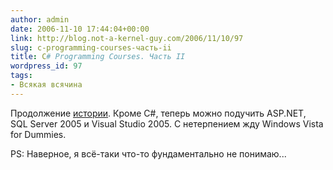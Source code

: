 ```yaml
---
author: admin
date: 2006-11-10 17:44:04+00:00
link: http://blog.not-a-kernel-guy.com/2006/11/10/97
slug: c-programming-courses-часть-ii
title: C# Programming Courses. Часть II
wordpress_id: 97
tags:
- Всякая всячина
---
```


Продолжение [истории](http://blog.not-a-kernel-guy.com/2006/11/08/96). Кроме C#, теперь можно подучить ASP.NET, SQL Server 2005 и Visual Studio 2005. С нетерпением жду Windows Vista for Dummies. 

PS: Наверное, я всё-таки что-то фундаментально не понимаю...

